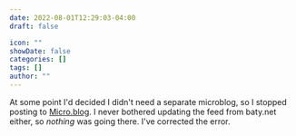 ```yaml
---
date: 2022-08-01T12:29:03-04:00
draft: false

icon: ""
showDate: false
categories: []
tags: []
author: ""
---
```


At some point I'd decided I didn't need a separate microblog, so I stopped posting to [Micro.blog](https://micro.blog). I never bothered updating the feed from baty.net either, so _nothing_ was going there. I've corrected the error.